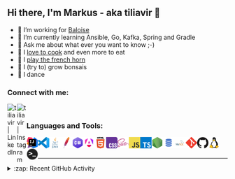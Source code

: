 ## Hi there, I'm Markus - aka tiliavir 👋

- 👔 I’m working for [Baloise][baloise]
- 🌱 I’m currently learning Ansible, Go, Kafka, Spring and Gradle
- 💬 Ask me about what ever you want to know ;-)
- 🍲 I [love to cook][recipes] and even more to eat
- 📯 I [play the french horn][mvw]
- 🌳 I (try to) grow bonsais
- 🕺 I dance

### Connect with me:

[<img align="left" alt="tiliavir | LinkedIn" width="22px" src="https://cdn.jsdelivr.net/npm/simple-icons@v3/icons/linkedin.svg" />][linkedin]
[<img align="left" alt="tiliavir | Instagram" width="22px" src="https://cdn.jsdelivr.net/npm/simple-icons@v3/icons/instagram.svg" />][instagram]

<br />

### Languages and Tools:

<img align="left" alt="IntelliJ Idea" width="26px" src="https://raw.githubusercontent.com/github/explore/caa262eeb858e81282d6f651d6eef1f8730b54ba/topics/intellij-idea/intellij-idea.png" />
<img align="left" alt="Visual Studio Code" width="26px" src="https://raw.githubusercontent.com/github/explore/80688e429a7d4ef2fca1e82350fe8e3517d3494d/topics/visual-studio-code/visual-studio-code.png" />
<img align="left" alt="Java" width="26px" src="https://raw.githubusercontent.com/github/explore/80688e429a7d4ef2fca1e82350fe8e3517d3494d/topics/java/java.png" />
<img align="left" alt="Maven" width="26px" src="https://raw.githubusercontent.com/github/explore/80688e429a7d4ef2fca1e82350fe8e3517d3494d/topics/maven/maven.png" />
<img align="left" alt="C#" width="26px" src="https://raw.githubusercontent.com/github/explore/80688e429a7d4ef2fca1e82350fe8e3517d3494d/topics/csharp/csharp.png" />
<img align="left" alt="Angular" width="26px" src="https://raw.githubusercontent.com/github/explore/80688e429a7d4ef2fca1e82350fe8e3517d3494d/topics/angular/angular.png" />
<img align="left" alt="HTML5" width="26px" src="https://raw.githubusercontent.com/github/explore/80688e429a7d4ef2fca1e82350fe8e3517d3494d/topics/html/html.png" />
<img align="left" alt="CSS3" width="26px" src="https://raw.githubusercontent.com/github/explore/80688e429a7d4ef2fca1e82350fe8e3517d3494d/topics/css/css.png" />
<img align="left" alt="Sass" width="26px" src="https://raw.githubusercontent.com/github/explore/80688e429a7d4ef2fca1e82350fe8e3517d3494d/topics/sass/sass.png" />
<img align="left" alt="JavaScript" width="26px" src="https://raw.githubusercontent.com/github/explore/80688e429a7d4ef2fca1e82350fe8e3517d3494d/topics/javascript/javascript.png" />
<img align="left" alt="TypeScript" width="26px" src="https://raw.githubusercontent.com/github/explore/80688e429a7d4ef2fca1e82350fe8e3517d3494d/topics/typescript/typescript.png" />
<img align="left" alt="Node.js" width="26px" src="https://raw.githubusercontent.com/github/explore/80688e429a7d4ef2fca1e82350fe8e3517d3494d/topics/nodejs/nodejs.png" />
<img align="left" alt="SQL" width="26px" src="https://raw.githubusercontent.com/github/explore/80688e429a7d4ef2fca1e82350fe8e3517d3494d/topics/sql/sql.png" />
<img align="left" alt="MySQL" width="26px" src="https://raw.githubusercontent.com/github/explore/80688e429a7d4ef2fca1e82350fe8e3517d3494d/topics/mysql/mysql.png" />
<img align="left" alt="Git" width="26px" src="https://raw.githubusercontent.com/github/explore/80688e429a7d4ef2fca1e82350fe8e3517d3494d/topics/git/git.png" />
<img align="left" alt="GitHub" width="26px" src="https://raw.githubusercontent.com/github/explore/78df643247d429f6cc873026c0622819ad797942/topics/github/github.png" />
<img align="left" alt="Linux" width="26px" src="https://raw.githubusercontent.com/github/explore/80688e429a7d4ef2fca1e82350fe8e3517d3494d/topics/linux/linux.png" />
<img align="left" alt="Terminal" width="26px" src="https://raw.githubusercontent.com/github/explore/80688e429a7d4ef2fca1e82350fe8e3517d3494d/topics/terminal/terminal.png" />

<br />
<br />

---

<details>
  <summary>:zap: Recent GitHub Activity</summary>
  
<!--START_SECTION:activity-->
1. 🎉 Merged PR [#166](https://github.com/Tiliavir/janine-lindenmann.de/pull/166) in [Tiliavir/janine-lindenmann.de](https://github.com/Tiliavir/janine-lindenmann.de)
2. 🎉 Merged PR [#451](https://github.com/Tiliavir/wollbach-website/pull/451) in [Tiliavir/wollbach-website](https://github.com/Tiliavir/wollbach-website)
3. 🎉 Merged PR [#466](https://github.com/Tiliavir/mvw-website/pull/466) in [Tiliavir/mvw-website](https://github.com/Tiliavir/mvw-website)
4. 🎉 Merged PR [#469](https://github.com/Tiliavir/mvw-website/pull/469) in [Tiliavir/mvw-website](https://github.com/Tiliavir/mvw-website)
5. 🎉 Merged PR [#449](https://github.com/Tiliavir/wollbach-website/pull/449) in [Tiliavir/wollbach-website](https://github.com/Tiliavir/wollbach-website)
6. 🎉 Merged PR [#470](https://github.com/Tiliavir/mvw-website/pull/470) in [Tiliavir/mvw-website](https://github.com/Tiliavir/mvw-website)
7. 🎉 Merged PR [#355](https://github.com/Tiliavir/mvw-search-index/pull/355) in [Tiliavir/mvw-search-index](https://github.com/Tiliavir/mvw-search-index)
8. 🎉 Merged PR [#354](https://github.com/Tiliavir/mvw-search-index/pull/354) in [Tiliavir/mvw-search-index](https://github.com/Tiliavir/mvw-search-index)
9. 🎉 Merged PR [#173](https://github.com/Tiliavir/janine-lindenmann.de/pull/173) in [Tiliavir/janine-lindenmann.de](https://github.com/Tiliavir/janine-lindenmann.de)
10. 🎉 Merged PR [#174](https://github.com/Tiliavir/janine-lindenmann.de/pull/174) in [Tiliavir/janine-lindenmann.de](https://github.com/Tiliavir/janine-lindenmann.de)
<!--END_SECTION:activity-->

</details>

[twitter]: https://twitter.com/tiliavir
[instagram]: https://instagram.com/tiliavir_
[linkedin]: https://www.linkedin.com/in/markus-lindenmann/
[recipes]: https://tiliavir.github.io/rezepte/
[baloise]: https://www.baloise.ch
[wollbach]: https://www.wollbach.info
[mvw]: https://www.mv-wollbach.de
